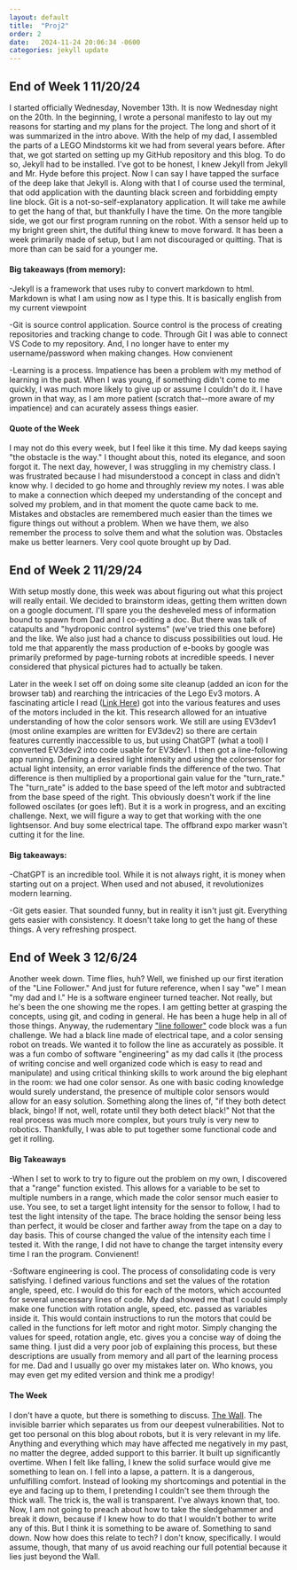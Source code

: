 ```yaml
---
layout: default
title:  "Proj2"
order: 2
date:   2024-11-24 20:06:34 -0600
categories: jekyll update
---
```

## End of Week 1 11/20/24
I started officially Wednesday, November 13th. It is now Wednesday night on the 20th. In the beginning, I wrote a personal manifesto to lay out my reasons for starting and my plans for the project. The long and short of it was summarized in the intro above. With the help of my dad, I assembled the parts of a LEGO Mindstorms kit we had from several years before. After that, we got started on setting up my GitHub repository and this blog. To do so, Jekyll had to be installed. I've got to be honest, I knew Jekyll from Jekyll and Mr. Hyde before this project. Now I can say I have tapped the surface of the deep lake that Jekyll is. Along with that I of course used the terminal, that odd application with the daunting black screen and forbidding empty line block. Git is a not-so-self-explanatory application. It will take me awhile to get the hang of that, but thankfully I have the time. On the more tangible side, we got our first program running on the robot. With a sensor held up to my bright green shirt, the dutiful thing knew to move forward. It has been a week primarily made of setup, but I am not discouraged or quitting. That is more than can be said for a younger me. 

#### Big takeaways (from memory):
-Jekyll is a framework that uses ruby to convert markdown to html. Markdown is what I am using now as I type this. It is basically english from my current viewpoint

-Git is source control application. Source control is the process of creating repositories and tracking change to code. Through Git I was able to connect VS Code to my repository. And, I no longer have to enter my username/password when making changes. How convienent

-Learning is a process. Impatience has been a problem with my method of learning in the past. When I was young, if something didn't come to me quickly, I was much more likely to give up or assume I couldn't do it. I have grown in that way, as I am more patient (scratch that--more aware of my impatience) and can acurately assess things easier.

#### Quote of the Week
I may not do this every week, but I feel like it this time. My dad keeps saying "the obstacle is the way." I thought about this, noted its elegance, and soon forgot it. The next day, however, I was struggling in my chemistry class. I was frustrated because I had misunderstood a concept in class and didn't know why. I decided to go home and throughly review my notes. I was able to make a connection which deeped my understanding of the concept and solved my problem, and in that moment the quote came back to me. Mistakes and obstacles are remembered much easier than the times we figure things out without a problem. When we have them, we also remember the process to solve them and what the solution was. Obstacles make us better learners. Very cool quote brought up by Dad.

## End of Week 2 11/29/24
With setup mostly done, this week was about figuring out what this project will really entail. We decided to brainstorm ideas, getting them written down on a google document. I'll spare you the desheveled mess of information bound to spawn from Dad and I co-editing a doc. But there was talk of catapults and "hydroponic control systems" (we've tried this one before) and the like. We also just had a chance to discuss possibilities out loud. He told me that apparently the mass production of e-books by google was primarily preformed by page-turning robots at incredible speeds. I never considered that physical pictures had to actually be taken.

Later in the week I set off on doing some site cleanup (added an icon for the browser tab) and rearching the intricacies of the Lego Ev3 motors. A fascinating article I read ([Link Here](https://sites.google.com/site/ev3devpython/learn-ev3-python/using-motors)) got into the various features and uses of the motors included in the kit. This research allowed for an intuative understanding of how the color sensors work. We still are using EV3dev1 (most online examples are written for EV3dev2) so there are certain features currently inaccessible to us, but using ChatGPT (what a tool) I converted EV3dev2 into code usable for EV3dev1. I then got a line-following app running. Defining a desired light intensity and using the colorsensor for actual light intensity, an error variable finds the difference of the two. That difference is then multiplied by a proportional gain value for the "turn_rate." The "turn_rate" is added to the base speed of the left motor and subtracted from the base speed of the right. This obviously doesn't work if the line followed oscilates (or goes left). But it is a work in progress, and an exciting challenge. Next, we will figure a way to get that working with the one lightsensor. And buy some electrical tape. The offbrand expo marker wasn't cutting it for the line.

#### Big takeaways:
-ChatGPT is an incredible tool. While it is not always right, it is money when starting out on a project. When used and not abused, it revolutionizes modern learning.

-Git gets easier. That sounded funny, but in reality it isn't just git. Everything gets easier with consistency. It doesn't take long to get the hang of these things. A very refreshing prospect.

## End of Week 3 12/6/24
Another week down. Time flies, huh? Well, we finished up our first iteration of the "Line Follower." And just for future reference, when I say "we" I mean "my dad and I." He is a software engineer turned teacher. Not really, but he's been the one showing me the ropes. I am getting better at grasping the concepts, using git, and coding in general. He has been a huge help in all of those things. Anyway, the rudementary ["line follower"](https://github.com/MarkMavis26/starterlego/blob/main/motorturn.py) code block was a fun challenge. We had a black line made of electrical tape, and a color sensing robot on treads. We wanted it to follow the line as accurately as possible. It was a fun combo of software "engineering" as my dad calls it (the process of writing concise and well organized code which is easy to read and manipulate) and using critical thinking skills to work around the big elephant in the room: we had one color sensor. As one with basic coding knowledge would surely understand, the presence of multiple color sensors would allow for an easy solution. Something along the lines of, "if they both detect black, bingo! If not, well, rotate until they both detect black!" Not that the real process was much more complex, but yours truly is very new to robotics. Thankfully, I was able to put together some functional code and get it rolling. 

#### Big Takeaways
-When I set to work to try to figure out the problem on my own, I discovered that a "range" function existed. This allows for a variable to be set to multiple numbers in a range, which made the color sensor much easier to use. You see, to set a target light intensity for the sensor to follow, I had to test the light intensity of the tape. The brace holding the sensor being less than perfect, it would be closer and farther away from the tape on a day to day basis. This of course changed the value of the intensity each time I tested it. With the range, I did not have to change the target intensity every time I ran the program. Convienent!


-Software engineering is cool. The process of consolidating code is very satisfying. I defined various functions and set the values of the rotation angle, speed, etc. I would do this for each of the motors, which accounted for several unecessary lines of code. My dad showed me that I could simply make one function with rotation angle, speed, etc. passed as variables inside it. This would contain instructions to run the motors that could be called in the functions for left motor and right motor. Simply changing the values for speed, rotation angle, etc. gives you a concise way of doing the same thing. I just did a very poor job of explaining this process, but these descriptions are usually from memory and all part of the learning process for me. Dad and I usually go over my mistakes later on. Who knows, you may even get my edited version and think me a prodigy!

#### The Week
I don't have a quote, but there is something to discuss. [The Wall](https://open.spotify.com/album/5Dbax7G8SWrP9xyzkOvy2F?si=Q_0zoIclT3Wq4EE-4Nizrg). The invisible barrier which separates us from our deepest vulnerabilities. Not to get too personal on this blog about robots, but it is very relevant in my life. Anything and everything which may have affected me negatively in my past, no matter the degree, added support to this barrier. It built up significantly overtime. When I felt like falling, I knew the solid surface would give me something to lean on. I fell into a lapse, a pattern. It is a dangerous, unfulfilling comfort. Instead of looking my shortcomings and potential in the eye and facing up to them, I pretending I couldn't see them through the thick wall. The trick is, the wall is transparent. I've always known that, too. Now, I am not going to preach about how to take the sledgehammer and break it down, because if I knew how to do that I wouldn't bother to write any of this. But I think it is something to be aware of. Something to sand down.
Now how does this relate to tech? I don't know, specifically. I would assume, though, that many of us avoid reaching our full potential because it lies just beyond the Wall.

